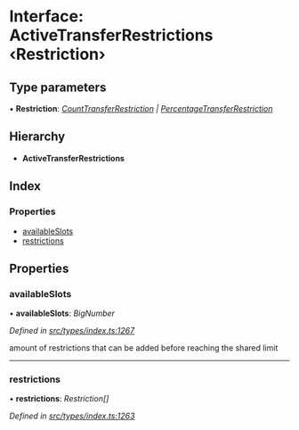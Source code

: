 # Interface: ActiveTransferRestrictions ‹**Restriction**›

## Type parameters

▪ **Restriction**: *[CountTransferRestriction](counttransferrestriction.md) | [PercentageTransferRestriction](percentagetransferrestriction.md)*

## Hierarchy

* **ActiveTransferRestrictions**

## Index

### Properties

* [availableSlots](activetransferrestrictions.md#availableslots)
* [restrictions](activetransferrestrictions.md#restrictions)

## Properties

###  availableSlots

• **availableSlots**: *BigNumber*

*Defined in [src/types/index.ts:1267](https://github.com/PolymeshAssociation/polymesh-sdk/blob/46845947/src/types/index.ts#L1267)*

amount of restrictions that can be added before reaching the shared limit

___

###  restrictions

• **restrictions**: *Restriction[]*

*Defined in [src/types/index.ts:1263](https://github.com/PolymeshAssociation/polymesh-sdk/blob/46845947/src/types/index.ts#L1263)*
